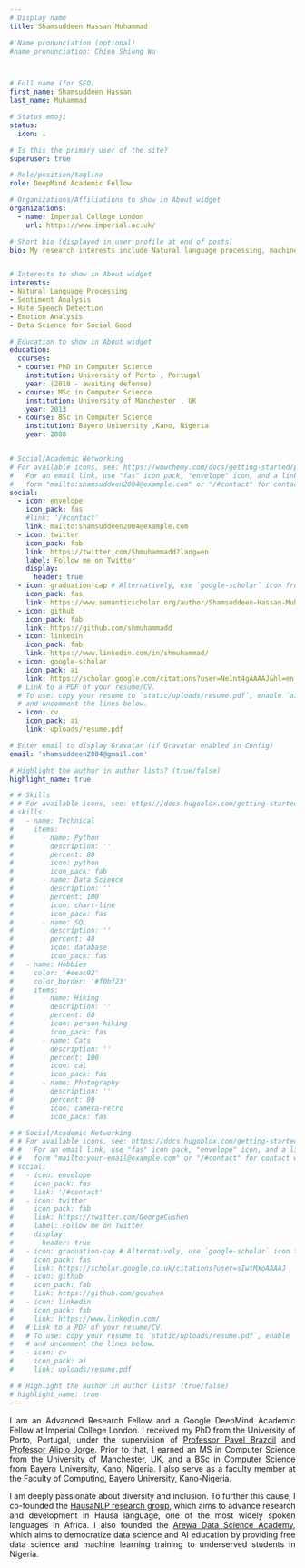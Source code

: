 ```yaml
---
# Display name
title: Shamsuddeen Hassan Muhammad

# Name pronunciation (optional)
#name_pronunciation: Chien Shiung Wu



# Full name (for SEO)
first_name: Shamsuddeen Hassan
last_name: Muhammad

# Status emoji
status:
  icon: ☕️

# Is this the primary user of the site?
superuser: true

# Role/position/tagline
role: DeepMind Academic Fellow

# Organizations/Affiliations to show in About widget
organizations:
  - name: Imperial College London
    url: https://www.imperial.ac.uk/

# Short bio (displayed in user profile at end of posts)
bio: My research interests include Natural language processing, machine learning and deep learning.


# Interests to show in About widget
interests:
- Natural Language Processing
- Sentiment Analysis
- Hate Speech Detection
- Emotion Analysis
- Data Science for Social Good

# Education to show in About widget
education:
  courses:
  - course: PhD in Computer Science 
    institution: University of Porto , Portugal
    year: (2018 - awaiting defense)
  - course: MSc in Computer Science
    institution: University of Manchester , UK
    year: 2013
  - course: BSc in Computer Science
    institution: Bayero University ,Kano, Nigeria
    year: 2008


# Social/Academic Networking
# For available icons, see: https://wowchemy.com/docs/getting-started/page-builder/#icons
#   For an email link, use "fas" icon pack, "envelope" icon, and a link in the
#   form "mailto:shamsuddeen2004@example.com" or "/#contact" for contact widget.
social:
  - icon: envelope
    icon_pack: fas
    #link: '/#contact'
    link: mailto:shamsuddeen2004@example.com
  - icon: twitter
    icon_pack: fab
    link: https://twitter.com/Shmuhammadd?lang=en
    label: Follow me on Twitter
    display:
      header: true
  - icon: graduation-cap # Alternatively, use `google-scholar` icon from `ai` icon pack
    icon_pack: fas
    link: https://www.semanticscholar.org/author/Shamsuddeen-Hassan-Muhammad/7744881
  - icon: github
    icon_pack: fab
    link: https://github.com/shmuhammadd
  - icon: linkedin
    icon_pack: fab
    link: https://www.linkedin.com/in/shmuhammad/
  - icon: google-scholar
    icon_pack: ai
    link: https://scholar.google.com/citations?user=Ne1nt4gAAAAJ&hl=en
  # Link to a PDF of your resume/CV.
  # To use: copy your resume to `static/uploads/resume.pdf`, enable `ai` icons in `params.yaml`,
  # and uncomment the lines below.
  - icon: cv
    icon_pack: ai
    link: uploads/resume.pdf

# Enter email to display Gravatar (if Gravatar enabled in Config)
email: 'shamsuddeen2004@gmail.com'

# Highlight the author in author lists? (true/false)
highlight_name: true

# # Skills
# # For available icons, see: https://docs.hugoblox.com/getting-started/page-builder/#icons
# skills:
#   - name: Technical
#     items:
#       - name: Python
#         description: ''
#         percent: 80
#         icon: python
#         icon_pack: fab
#       - name: Data Science
#         description: ''
#         percent: 100
#         icon: chart-line
#         icon_pack: fas
#       - name: SQL
#         description: ''
#         percent: 40
#         icon: database
#         icon_pack: fas
#   - name: Hobbies
#     color: '#eeac02'
#     color_border: '#f0bf23'
#     items:
#       - name: Hiking
#         description: ''
#         percent: 60
#         icon: person-hiking
#         icon_pack: fas
#       - name: Cats
#         description: ''
#         percent: 100
#         icon: cat
#         icon_pack: fas
#       - name: Photography
#         description: ''
#         percent: 80
#         icon: camera-retro
#         icon_pack: fas

# # Social/Academic Networking
# # For available icons, see: https://docs.hugoblox.com/getting-started/page-builder/#icons
# #   For an email link, use "fas" icon pack, "envelope" icon, and a link in the
# #   form "mailto:your-email@example.com" or "/#contact" for contact widget.
# social:
#   - icon: envelope
#     icon_pack: fas
#     link: '/#contact'
#   - icon: twitter
#     icon_pack: fab
#     link: https://twitter.com/GeorgeCushen
#     label: Follow me on Twitter
#     display:
#       header: true
#   - icon: graduation-cap # Alternatively, use `google-scholar` icon from `ai` icon pack
#     icon_pack: fas
#     link: https://scholar.google.co.uk/citations?user=sIwtMXoAAAAJ
#   - icon: github
#     icon_pack: fab
#     link: https://github.com/gcushen
#   - icon: linkedin
#     icon_pack: fab
#     link: https://www.linkedin.com/
#   # Link to a PDF of your resume/CV.
#   # To use: copy your resume to `static/uploads/resume.pdf`, enable `ai` icons in `params.yaml`,
#   # and uncomment the lines below.
#   - icon: cv
#     icon_pack: ai
#     link: uploads/resume.pdf

# # Highlight the author in author lists? (true/false)
# highlight_name: true
---
```


I am an Advanced Research Fellow and a Google DeepMind Academic Fellow at Imperial College London. I received my PhD from the University of Porto, Portugal, under the supervision of [Professor Pavel Brazdil](http://www.liaad.up.pt/area/pbrazdil/) and [Professor Alipio Jorge](https://www.dcc.fc.up.pt/~amjorge/). Prior to that, I earned an MS in Computer Science from the University of Manchester, UK, and a BSc in Computer Science from Bayero University, Kano, Nigeria. I also serve as a faculty member at the Faculty of Computing, Bayero University, Kano-Nigeria.

I am deeply passionate about diversity and inclusion. To further this cause, I 
co-founded the [HausaNLP research group](https://hausanlp.github.io/), which aims to advance research and development in Hausa language, one of the most widely spoken languages in Africa. I also founded the [Arewa Data Science Academy](https://arewadatascience.github.io), which aims to democratize data science and AI education by providing free data science and machine learning training to underserved students in Nigeria.


<!-- News: We are organizing the first SemEval for African low-resource languages.
{{< cta cta_text="Visit AfriSenti-SemEval 2023 Shared task 12" cta_link="https://afrisenti-semeval.github.io" cta_new_tab="false" >}} -->
<style>
body {
text-align: justify}
</style>
